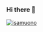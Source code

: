 ### Hi there 👋

<p align="left"> 
  <a href="https://github.com/isamuono/isamuono/">
    <img src="https://komarev.com/ghpvc/?username=isamuono" alt="isamuono" />
  </a>
</p>

<!--
**isamuono/isamuono** is a ✨ _special_ ✨ repository because its `README.md` (this file) appears on your GitHub profile.

Here are some ideas to get you started:

- 🔭 I’m currently working on ...
- 🌱 I’m currently learning ...
- 👯 I’m looking to collaborate on ...
- 🤔 I’m looking for help with ...
- 💬 Ask me about ...
- 📫 How to reach me: ...
- 😄 Pronouns: ...
- ⚡ Fun fact: ...
-->
